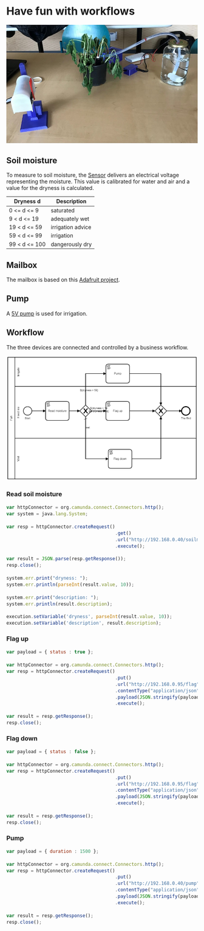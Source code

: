 # Have fun with workflows

![](./doc/irrigation.jpg "Overview")

## Soil moisture
To measure to soil moisture, the [Sensor](https://www.amazon.de/AZDelivery-Bodenfeuchtesensor-Hygrometer-kapazitiv-Arduino/dp/B07HJ6N1S4?pf_rd_p=0f6687bc-b0cb-44d9-9696-138c1879ad4f&pd_rd_wg=qVeJu&pf_rd_r=G0MBB8D6FN4A0QK7HZCZ&ref_=pd_gw_cr_simh&pd_rd_w=ljE2b&pd_rd_r=f5ef5e3b-2ae1-4525-bbc8-39a60900a4d1) delivers an electrical voltage representing the moisture. This value is calibrated for water and air and a value for the dryness is calculated.

Dryness d     | Description
------------- | -------------
0 <= d <= 9   | saturated
9 < d <= 19   | adequately wet 
19 < d <= 59  | irrigation advice
59 < d <= 99  | irrigation
99 < d <= 100 | dangerously dry

## Mailbox
The mailbox is based on this [Adafruit project](https://learn.adafruit.com/gmailbox/3d-printing-the-mailbox).

## Pump
A [5V pump](https://www.amazon.de/Homengineer-Tauchpumpe-Brunnen-Bew%C3%A4sserung-Raspberry/dp/B07PGQNKKC/ref=asc_df_B07PGQNKKC/) is used for irrigation.

## Workflow 
The three devices are connected and controlled by a business workflow. 

![](./doc/workflow.png "Workflow")

### Read soil moisture

```javascript
var httpConnector = org.camunda.connect.Connectors.http(); 
var system = java.lang.System;

var resp = httpConnector.createRequest()
                                        .get()
                                        .url("http://192.168.0.40/soilmoisture")
                                        .execute();

var result = JSON.parse(resp.getResponse());
resp.close();

system.err.print("dryness: ");
system.err.println(parseInt(result.value, 10));

system.err.print("description: ");
system.err.println(result.description);

execution.setVariable('dryness', parseInt(result.value, 10));
execution.setVariable('description', result.description);
```

### Flag up

```javascript
var payload = { status : true };

var httpConnector = org.camunda.connect.Connectors.http(); 
var resp = httpConnector.createRequest()
                                        .put()
                                        .url("http://192.168.0.95/flag")
                                        .contentType("application/json")
                                        .payload(JSON.stringify(payload ))
                                        .execute();

var result = resp.getResponse();
resp.close();
```
### Flag down

```javascript
var payload = { status : false };

var httpConnector = org.camunda.connect.Connectors.http(); 
var resp = httpConnector.createRequest()
                                        .put()
                                        .url("http://192.168.0.95/flag")
                                        .contentType("application/json")
                                        .payload(JSON.stringify(payload ))
                                        .execute();

var result = resp.getResponse();
resp.close();
```

### Pump

```javascript
var payload = { duration : 1500 };

var httpConnector = org.camunda.connect.Connectors.http(); 
var resp = httpConnector.createRequest()
                                        .put()
                                        .url("http://192.168.0.40/pump")
                                        .contentType("application/json")
                                        .payload(JSON.stringify(payload ))
                                        .execute();

var result = resp.getResponse();
resp.close();
```
